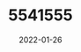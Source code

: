 ---
title: 5541555
date: 2022-01-26
draft: false
name: 甘城なつき
img_url: https://ae05.alicdn.com/kf/Hc38143ab04434a7d9a58b0f83b2297cdb.png
original_fn: DSCF0454.jpg
tags:
- 甘城なつき

---